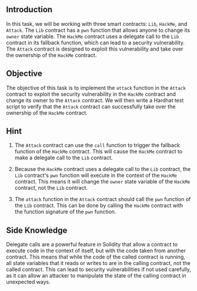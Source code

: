 ## Introduction

In this task, we will be working with three smart contracts: `Lib`, `HackMe`, and `Attack`. The `Lib` contract has a `pwn` function that allows anyone to change its `owner` state variable. The `HackMe` contract uses a delegate call to the `Lib` contract in its fallback function, which can lead to a security vulnerability. The `Attack` contract is designed to exploit this vulnerability and take over the ownership of the `HackMe` contract.

## Objective

The objective of this task is to implement the `attack` function in the `Attack` contract to exploit the security vulnerability in the `HackMe` contract and change its owner to the `Attack` contract. We will then write a Hardhat test script to verify that the `Attack` contract can successfully take over the ownership of the `HackMe` contract.

## Hint

1. The `Attack` contract can use the `call` function to trigger the fallback function of the `HackMe` contract. This will cause the `HackMe` contract to make a delegate call to the `Lib` contract.

2. Because the `HackMe` contract uses a delegate call to the `Lib` contract, the `Lib` contract's `pwn` function will execute in the context of the `HackMe` contract. This means it will change the `owner` state variable of the `HackMe` contract, not the `Lib` contract.

3. The `attack` function in the `Attack` contract should call the `pwn` function of the `Lib` contract. This can be done by calling the `HackMe` contract with the function signature of the `pwn` function.

## Side Knowledge

Delegate calls are a powerful feature in Solidity that allow a contract to execute code in the context of itself, but with the code taken from another contract. This means that while the code of the called contract is running, all state variables that it reads or writes to are in the calling contract, not the called contract. This can lead to security vulnerabilities if not used carefully, as it can allow an attacker to manipulate the state of the calling contract in unexpected ways.